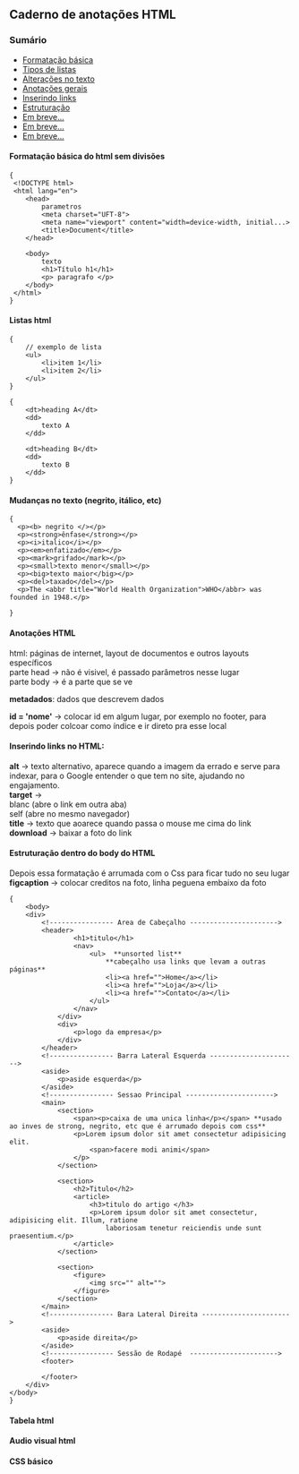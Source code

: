 ## Caderno de anotações HTML

### Sumário

- [Formatação básica](#formatação-básica-do-html-sem-divisões)
- [Tipos de listas](#listas-html)
- [Alterações no texto](#mudanças-no-texto-negrito-itálico-etc)
- [Anotações gerais](#anotações-html)
- [Inserindo links](#inserindo-links-no-html)
- [Estruturação](#estruturação-dentro-do-body-do-html)
- [Em breve...](#tabela-html)
- [Em breve...](#audio-visual-html)
- [Em breve...](#css-básico)

#### Formatação básica do html sem divisões 
```
{
 <!DOCTYPE html> 
 <html lang="en">
    <head>
        parametros 
        <meta charset="UFT-8">
        <meta name="viewport" content="width=device-width, initial...>
        <title>Document</title>
    </head>

    <body>  
        texto     
        <h1>Título h1</h1> 
        <p> paragrafo </p>
    </body>  
 </html>  
}
```
#### Listas html
```
{
    // exemplo de lista
    <ul>
        <li>item 1</li>
        <li>item 2</li>
    </ul>
}
```
```
{
    <dt>heading A</dt>
    <dd>
        texto A
    </dd>

    <dt>heading B</dt>
    <dd>
        texto B
    </dd>
}
```
#### Mudanças no texto (negrito, itálico, etc) 
```
{
  <p><b> negrito </></p>   
  <p><strong>ênfase</strong></p>
  <p><i>italico</i></p>  
  <p><em>enfatizado</em></p>  
  <p><mark>grifado</mark></p>  
  <p><small>texto menor</small></p>
  <p><big>texto maior</big></p>
  <p><del>taxado</del></p>
  <p>The <abbr title="World Health Organization">WHO</abbr> was founded in 1948.</p> 
  
}
```
#### Anotações HTML

html: páginas de internet, layout de documentos e outros layouts específicos  
parte head -> não é visivel, é passado parâmetros nesse lugar  
parte body -> é a parte que se ve

**metadados**: dados que descrevem dados

**id = 'nome'** -> colocar id em algum lugar, por exemplo no footer, para depois poder colcoar como índice e ir direto pra esse local     

#### Inserindo links no HTML:

**alt** -> texto alternativo, aparece quando a imagem da errado e serve para indexar, para o Google entender o que tem no site, ajudando no engajamento.  
**target** ->    
blanc (abre o link em outra aba)   
self (abre no mesmo navegador)  
**title** -> texto que aoarece quando passa o mouse me cima do link    
**download** -> baixar a foto do link



#### Estruturação dentro do body do HTML

Depois essa formatação é arrumada com o Css para ficar tudo no seu lugar  
**figcaption** -> colocar creditos na foto, linha peguena embaixo da foto  
```
{
    <body>
    <div>
        <!---------------- Area de Cabeçalho ---------------------->
        <header>
                <h1>titulo</h1>
                <nav>
                    <ul>  **unsorted list**
                        **cabeçalho usa links que levam a outras páginas**
                        <li><a href="">Home</a></li>
                        <li><a href="">Loja</a></li>
                        <li><a href="">Contato</a></li>
                    </ul>
                </nav>
            </div>
            <div>
                <p>logo da empresa</p>
            </div>
        </header>
        <!---------------- Barra Lateral Esquerda ---------------------->
        <aside>
            <p>aside esquerda</p>
        </aside>
        <!---------------- Sessao Principal ---------------------->
        <main>
            <section>
                <span><p>caixa de uma unica linha</p></span> **usado ao inves de strong, negrito, etc que é arrumado depois com css**  
                <p>Lorem ipsum dolor sit amet consectetur adipisicing elit. 
                    <span>facere modi animi</span>
                </p>
            </section>

            <section>
                <h2>Titulo</h2>
                <article>
                    <h3>titulo do artigo </h3>
                    <p>Lorem ipsum dolor sit amet consectetur, adipisicing elit. Illum, ratione 
                        laboriosam tenetur reiciendis unde sunt praesentium.</p>
                </article>
            </section>

            <section>
                <figure>
                    <img src="" alt="">
                </figure>
            </section>
        </main>
        <!---------------- Bara Lateral Direita ---------------------->
        <aside>
            <p>aside direita</p>
        </aside>
        <!---------------- Sessão de Rodapé  ---------------------->
        <footer>

        </footer>
    </div>
</body>
}
```     

#### Tabela html 




#### Audio visual html



#### CSS básico